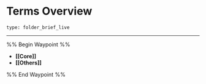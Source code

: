 # Terms Overview
 
```ccard
type: folder_brief_live
```
 
---

%% Begin Waypoint %%
- **[[Core]]**
- **[[Others]]**

%% End Waypoint %%
